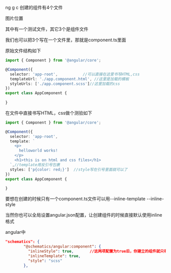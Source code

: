 ng g c 创建的组件有4个文件

图片位置

其中有一个测试文件，其它3个是组件文件

我们也可以把3个写在一个文件里，那就是component.ts里面

原始文件结构如下

```typescript
import { Component } from '@angular/core';

@Component({
  selector: 'app-root',           //可以直接在这里书写HTML,css
  templateUrl: './app.component.html', //这里是加载的模板
  styleUrls: ['./app.component.scss']//这里加载的css
})
export class AppComponent {
  
}
```

在文件中直接书写HTML，css做个测验如下

```typescript
import { Component } from '@angular/core';

@Component({
  selector: 'app-root',          
  template: `			       
    <p>
      helloworld works!
    </p>
    <h1>this is on html and css files</h1>
  `,//template用反引号包裹
  styles: ['p{color: red;}']  //style写在引号里面就可以了
})
export class AppComponent {
  
}
```

要想在创建的时候只有一个component.ts文件可以用--inline-template  --inline-style

当然你也可以全局设置angular.json配置，让创建组件的时候直接默认使用inline格式

angular中

```json
"schematics": {
        "@schematics/angular:component": {
          "inlineStyle": true,       //这两项配置为true后，你建立的组件就只有一个component.
          "inlineTemplate": true,
          "style": "scss"
        },
```

